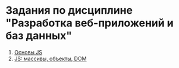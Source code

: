 # Задания по дисциплине<br>"Разработка веб-приложений и баз данных"

1. [Основы JS](labs/lab1.md)
1. [JS: массивы, объекты, DOM](labs/lab2.md)
